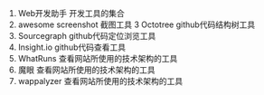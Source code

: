 1. Web开发助手 开发工具的集合
2. awesome screenshot 截图工具
3 Octotree github代码结构树工具
4. Sourcegraph github代码定位浏览工具
5. Insight.io github代码查看工具
6. WhatRuns 查看网站所使用的技术架构的工具
7. 魔眼 查看网站所使用的技术架构的工具
8. wappalyzer  查看网站所使用的技术架构的工具
